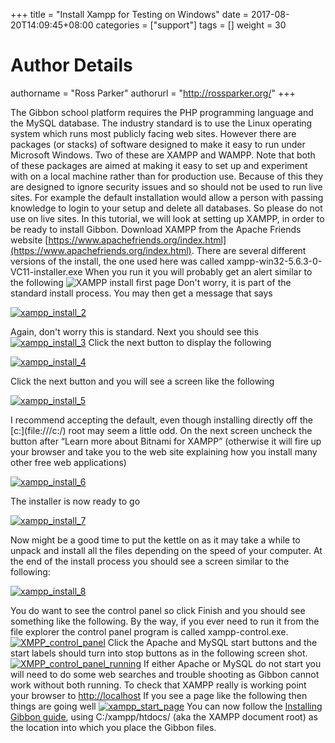 +++
title = "Install Xampp for Testing on Windows"
date = 2017-08-20T14:09:45+08:00
categories = ["support"]
tags = []
weight = 30
# Author Details
authorname = "Ross Parker"
authorurl = "http://rossparker.org/"
+++

The Gibbon school platform requires the PHP programming language and the MySQL database. The industry standard is to use the Linux operating system which runs most publicly facing web sites. However there are packages (or stacks) of software designed to make it easy to run under Microsoft Windows. Two of these are XAMPP and WAMPP. Note that both of these packages are aimed at making it easy to set up and experiment with on a local machine rather than for production use. Because of this they are designed to ignore security issues and so should not be used to run live sites. For example the default installation would allow a person with passing knowledge to login to your setup and delete all databases. So please do not use on live sites. In this tutorial, we will look at setting up XAMPP, in order to be ready to install Gibbon. Download XAMPP from the Apache Friends website [https://www.apachefriends.org/index.html](https://www.apachefriends.org/index.html). There are several different versions of the install, the one used here was called xampp-win32-5.6.3-0-VC11-installer.exe When you run it you will probably get an alert similar to the following ![XAMPP install first page](https://gibbonedu.org/wp-content/uploads/2015/03/xampp_install_1.png) Don't worry, it is part of the standard install process. You may then get a message that says

[![xampp_install_2](https://gibbonedu.org/wp-content/uploads/2015/03/xampp_install_2.png)](https://gibbonedu.org/wp-content/uploads/2015/03/xampp_install_2.png)

Again, don't worry this is standard. Next you should see this [![xampp_install_3](https://gibbonedu.org/wp-content/uploads/2015/03/xampp_install_3.png)](https://gibbonedu.org/wp-content/uploads/2015/03/xampp_install_3.png)   Click the next button to display the following

[![xampp_install_4](https://gibbonedu.org/wp-content/uploads/2015/03/xampp_install_4.png)](https://gibbonedu.org/wp-content/uploads/2015/03/xampp_install_4.png)

  Click the next button and you will see a screen like the following

[![xampp_install_5](https://gibbonedu.org/wp-content/uploads/2015/03/xampp_install_5.png)](https://gibbonedu.org/wp-content/uploads/2015/03/xampp_install_5.png)

I recommend accepting the default, even though installing directly off the [c:\](file:///c:/) root may seem a little odd. On the next screen uncheck the button after “Learn more about Bitnami for XAMPP” (otherwise it will fire up your browser and take you to the web site explaining how you install many other free web applications)

[![xampp_install_6](https://gibbonedu.org/wp-content/uploads/2015/03/xampp_install_6.png)](https://gibbonedu.org/wp-content/uploads/2015/03/xampp_install_6.png)

The installer is now ready to go

[![xampp_install_7](https://gibbonedu.org/wp-content/uploads/2015/03/xampp_install_7.png)](https://gibbonedu.org/wp-content/uploads/2015/03/xampp_install_7.png)

Now might be a good time to put the kettle on as it may take a while to unpack and install all the files depending on the speed of your computer. At the end of the install process you should see a screen similar to the following:

[![xampp_install_8](https://gibbonedu.org/wp-content/uploads/2015/03/xampp_install_8.png)](https://gibbonedu.org/wp-content/uploads/2015/03/xampp_install_8.png)

You do want to see the control panel so click Finish and you should see something like the following. By the way, if you ever need to run it from the file explorer the control panel program is called xampp-control.exe. [![XMPP_control_panel](https://gibbonedu.org/wp-content/uploads/2015/03/XMPP_control_panel.png)](https://gibbonedu.org/wp-content/uploads/2015/03/XMPP_control_panel.png) Click the Apache and MySQL start buttons and the start labels should turn into stop buttons as in the following screen shot. [![XMPP_control_panel_running](https://gibbonedu.org/wp-content/uploads/2015/03/XMPP_control_panel_running.png)](https://gibbonedu.org/wp-content/uploads/2015/03/XMPP_control_panel_running.png) If either Apache or MySQL do not start you will need to do some web searches and trouble shooting as Gibbon cannot work without both running. To check that XAMPP really is working point your browser to [http://localhost](http://localhost/) If you see a page like the following then things are going well [![xampp_start_page](https://gibbonedu.org/wp-content/uploads/2015/03/xampp_start_page.png)](https://gibbonedu.org/wp-content/uploads/2015/03/xampp_start_page.png) You can now follow the [Installing Gibbon guide](https://gibbonedu.org/support/administrators/installing-gibbon/), using <span id="yui_3_17_2_4_1431926974574_1055" class="ya-q-full-text">C:/xampp/htdocs/ (aka the XAMPP document root)</span> as the location into which you place the Gibbon files.
